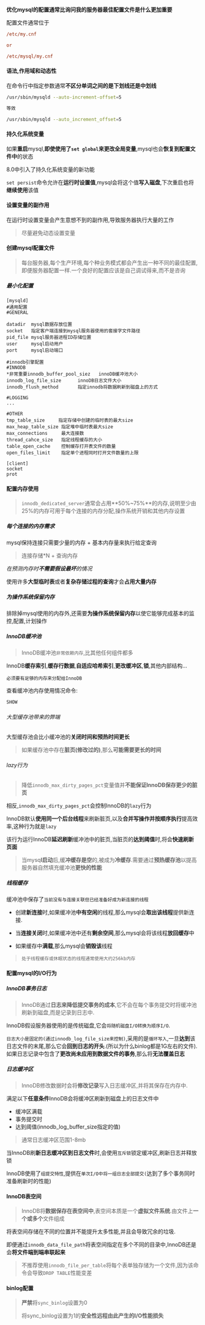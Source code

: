 **优化mysql的配置通常比询问我的服务器最佳配置文件是什么更加重要**

配置文件通常位于

```ini
/etc/my.cnf

or

/etc/mysql/my.cnf
```

#### 语法,作用域和动态性

在命令行中指定参数通常**不区分单词之间的是下划线还是中划线**

```bash
/usr/sbin/mysqld --auto-increment-offset=5

等效

/usr/sbin/mysqld --auto_increment_offset=5
```

#### 持久化系统变量

如果**重启**mysql,**即使使用了`set global`来更改全局变量**,mysql也会**恢复到配置文件中**的状态

8.0中引入了持久化系统变量的新功能

`set persist`命令允许在**运行时设置值**,mysql会将这个值**写入磁盘**,下次重启也将**继续使用**该值

#### 设置变量的副作用

在运行时设置变量会产生意想不到的副作用,导致服务器执行大量的工作

> 尽量避免动态设置变量

#### 创建mysql配置文件

>  每台服务器,每个生产环境,每个种业务模式都会产生出一种不同的最佳配置,即便服务器配置一样.一个良好的配置应该是自己调试得来,而不是咨询

##### 最小化配置

```init
[mysqld]
#通用配置
#GENERAL

datadir  mysql数据存放位置
socket   指定客户端连接到mysql服务器使用的套接字文件路径
pid_file mysql服务器进程ID存储位置
user     mysql启动用户
port     mysql启动端口

#innodb引擎配置
#INNODB
*非常重要innodb_buffer_pool_siez   innoDB缓冲池大小
innodb_log_file_size      innoDB日志文件大小
innodb_flush_method       指定innodb将数据刷新到磁盘上的方式

#LOGGING
...

#OTHER
tmp_table_size     指定存储中创建的临时表的最大size
max_heap_table_size 指定堆中临时表最大size
max_connections     最大连接数
thread_cahce_size   指定线程缓存的大小
table_open_cache    控制缓存打开表文件的数量
open_files_limit    指定单个进程同时打开文件数量的上限

[client]
socket
prot
```

#### 配置内存使用

>`innodb_dedicated_server`通常会占用**50%~75%**的内存,说明至少由25%的内存可用于每个连接的内存分配,操作系统开销和其他内存设置

##### 每个连接的内存需求

mysql保持连接只需要少量的内存 + 基本内存量来执行给定查询

> 连接存储*N + 查询内存

*在预测内存时**不需要假设最坏**的情况*

使用许多**大型临时表**或者**复杂存储过程的查询**才会**占用大量内存**

##### 为操作系统保留内存

排除掉mysql使用的内存外,还需要**为操作系统保留内存**以使它能够完成基本的监控,配置,计划操作

##### InnoDB缓冲池

>  InnoDB缓冲池`非常依赖内存`,比其他任何组件都多

InnoDB**缓存索引**,**缓存行数据**,**自适应哈希索引**,**更改缓冲区**,**锁**,其他内部结构...

`必须要有足够的内存来分配给InnoDB`

查看缓冲池内存使用情况命令:

```sql
SHOW
```

###### 大型缓存池带来的弊端

大型缓存池会比小缓冲池的**关闭时间和预热时间更长**

> 如果缓存池中存在**脏页(修改过的)**,那么**可能需要更长的时间**

###### lazy行为

> 降低`innodb_max_dirty_pages_pct`变量值并**不能保证InnoDB保存更少的脏页**

相反,`innodb_max_dirty_pages_pct`会控制InnoDB的`lazy`行为

InnoDB默认**使用同一个后台线程**来刷新脏页,以及**合并写操作并按顺序执行**提高效率,这种行为就是`lazy`

该行为运行InnoDB**延迟刷新**缓冲池中的脏页,当脏页的**达到阈值**时,将会**快速刷新页面**

> 当mysq**l启动**后,缓**冲缓存是空**的,被成为**冷缓存**.需要通过**预热缓存池**以提高服务器自然填充缓冲池**更快的性能**

##### 线程缓存

缓冲池中保存了`当前没有与连接关联但已经准备好成为新连接的线程`

* 创建**新连接**时,如果缓冲池**中有空闲**的线程,那么mysql会**取出该线程**提供新连接.

* 当**连接关闭**时,如果缓冲池中还有**剩余空间**,那么mysql会将该线程**放回缓存**中

* 如果缓存中**满载**,那么mysql会**销毁该**线程

> `处于线程缓存或休眠状态的线程通常使用大约256kb内存`

#### 配置mysql的I/O行为

##### InnoDB事务日志

> InnoDB通过**日志来降低提交事务的成本**,它不会在每个事务提交时将缓冲池刷新到磁盘,而是记录到日志中.

InnoDB假设服务器使用的是传统磁盘,它会`将随机磁盘I/O转换为顺序I/O`.

`日志大小是固定的(通过innodb_log_file_size来控制)`,采用的是`循环写入`,一旦**达到**该日志文件的末尾,那么它会**回到日志的开头**.(所以为什么binlog都是1G左右的文件).如果日志记录中包含了**更改尚未应用到数据文件的事务**,那么将**无法覆盖日志**

##### 日志缓冲区

> InnoDB修改数据时会将**修改记录**写入日志缓冲区,并将其保存在内存中.

满足以下**任意条件**InnoDB会将缓冲区刷新到磁盘上的日志文件中

* 缓冲区满载
* 事务提交时
* 达到阈值(innodb_log_buffer_size指定的值)

> 通常日志缓冲区范围1-8mb

当InnoDB刷**新日志缓冲区到日志文件**时,会使用`互斥锁`锁定缓冲区,刷新日志并释放锁

InnoDB使用了`组提交特性`,提供在`单次I/O中将一组日志全部提交(`达到了多个事务同时准备刷新时的性能)

#### InnoDB表空间

>  InnoDB将**数据保存在表空间中**,表空间本质是一个**虚拟文件系统**.由文件上**一个或多个**文件组成

将表空间存储在不同的位置并不能提升太多性能,并且会导致冗余的垃圾.

即便通过`innodb_data_file_path`将表空间指定在多个不同的目录中,InnoDB还是会**将文件端到端串联起来**

> 不推荐使用`innodb_file_per_table`将每个表单独存储为一个文件,因为该命令会导致`DROP TABLE`性能变差

#### binlog配置

> **严禁**将`sync_binlog`设置为0
>
> 将sync_binlog设置为1的**安全性远程由此产生的I/O性能损失**

